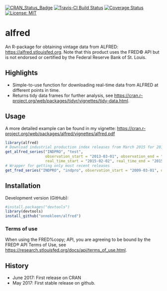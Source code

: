 [![CRAN_Status_Badge](http://www.r-pkg.org/badges/version/alfred)](https://cran.r-project.org/package=alfred)
[![Travis-CI Build Status](https://travis-ci.org/onnokleen/alfred.svg?branch=master)](https://travis-ci.org/onnokleen/alfred)
[![Coverage Status](https://img.shields.io/coveralls/onnokleen/alfred.svg)](https://coveralls.io/r/onnokleen/alfred?branch=master)
[![License: MIT](https://img.shields.io/badge/License-MIT-yellow.svg)](https://opensource.org/licenses/MIT)
# alfred
An R-package for obtaining vintage data from ALFRED: https://alfred.stlouisfed.org. Note that this product uses the FRED&copy; API but is not endorsed or certified by the Federal Reserve Bank of St. Louis.

## Highlights
  - Simple-to-use function for downloading real-time data from ALFRED at different points in time.
  - Returns tidy data frames for further analysis, see https://cran.r-project.org/web/packages/tidyr/vignettes/tidy-data.html.
  
## Usage
A more detailed example can be found in my vignette: https://cran.r-project.org/web/packages/alfred/vignettes/alfred.pdf

```r
library(alfred)
# Download industrial production index releases from March 2015 for 2013.
get_alfred_series("INDPRO", "test",
                  observation_start = "2013-03-01", observation_end = "2013-03-30",
                  real_time_start = "2015-02-02", real_time_end = "2015-02-02")
# Wrapper for getting only most recent releases 
get_fred_series("INDPRO", "indpro", observation_start = "2009-03-01", observation_end = "2009-03-01")
```

## Installation

Development version (GitHub):
```r
#install.packages("devtools")
library(devtools)
install_github("onnokleen/alfred")
```

### Terms of use

When using the FRED%copy; API, you are agreeing to be bound by the FRED® API Terms of Use, see https://research.stlouisfed.org/docs/api/terms_of_use.html.

## History
- June 2017: First release on CRAN
- May 2017: First stable release on github.
